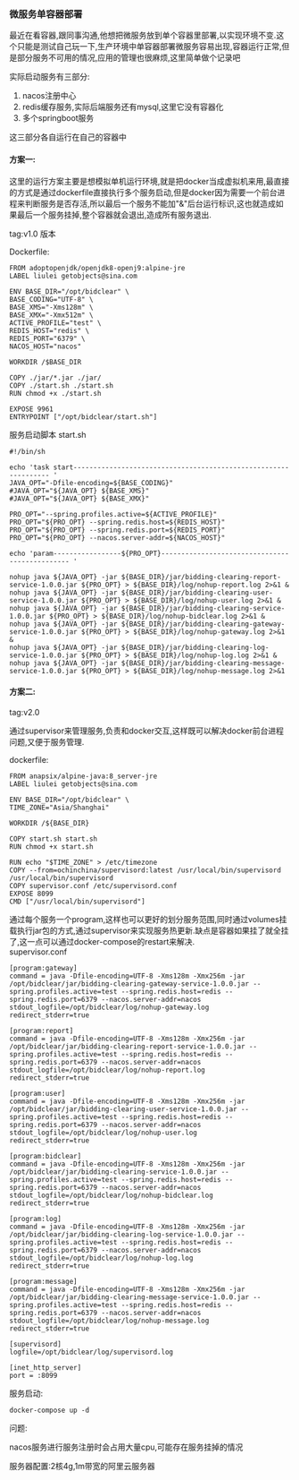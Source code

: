 ### 微服务单容器部署 ###

最近在看容器,跟同事沟通,他想把微服务放到单个容器里部署,以实现环境不变.这个只能是测试自己玩一下,生产环境中单容器部署微服务容易出现,容器运行正常,但是部分服务不可用的情况,应用的管理也很麻烦,这里简单做个记录吧


实际启动服务有三部分:   

1. nacos注册中心    
2. redis缓存服务,实际后端服务还有mysql,这里它没有容器化   
3. 多个springboot服务   

这三部分各自运行在自己的容器中



#### 方案一: ####
这里的运行方案主要是想模拟单机运行环境,就是把docker当成虚拟机来用,最直接的方式是通过dockerfile直接执行多个服务启动,但是docker因为需要一个前台进程来判断服务是否存活,所以最后一个服务不能加"&"后台运行标识,这也就造成如果最后一个服务挂掉,整个容器就会退出,造成所有服务退出.

tag:v1.0 版本


Dockerfile:

    FROM adoptopenjdk/openjdk8-openj9:alpine-jre
    LABEL liulei getobjects@sina.com
    
    ENV BASE_DIR="/opt/bidclear" \
    BASE_CODING="UTF-8" \
    BASE_XMS="-Xms128m" \
    BASE_XMX="-Xmx512m" \
    ACTIVE_PROFILE="test" \
    REDIS_HOST="redis" \
    REDIS_PORT="6379" \
    NACOS_HOST="nacos"
    
    WORKDIR /$BASE_DIR
    
    COPY ./jar/*.jar ./jar/
    COPY ./start.sh ./start.sh
    RUN chmod +x ./start.sh
    
    EXPOSE 9961
    ENTRYPOINT ["/opt/bidclear/start.sh"]


服务启动脚本 start.sh


    #!/bin/sh
    
    echo 'task start---------------------------------------------------------------- ' 
    JAVA_OPT="-Dfile-encoding=${BASE_CODING}"
    #JAVA_OPT="${JAVA_OPT} ${BASE_XMS}"
    #JAVA_OPT="${JAVA_OPT} ${BASE_XMX}"
    
    PRO_OPT="--spring.profiles.active=${ACTIVE_PROFILE}"
    PRO_OPT="${PRO_OPT} --spring.redis.host=${REDIS_HOST}"
    PRO_OPT="${PRO_OPT} --spring.redis.port=${REDIS_PORT}"
    PRO_OPT="${PRO_OPT} --nacos.server-addr=${NACOS_HOST}"
    
    echo 'param-----------------${PRO_OPT}----------------------------------------------- ' 
    
    nohup java ${JAVA_OPT} -jar ${BASE_DIR}/jar/bidding-clearing-report-service-1.0.0.jar ${PRO_OPT} > ${BASE_DIR}/log/nohup-report.log 2>&1 &
    nohup java ${JAVA_OPT} -jar ${BASE_DIR}/jar/bidding-clearing-user-service-1.0.0.jar ${PRO_OPT} > ${BASE_DIR}/log/nohup-user.log 2>&1 &
    nohup java ${JAVA_OPT} -jar ${BASE_DIR}/jar/bidding-clearing-service-1.0.0.jar ${PRO_OPT} > ${BASE_DIR}/log/nohup-bidclear.log 2>&1 &
    nohup java ${JAVA_OPT} -jar ${BASE_DIR}/jar/bidding-clearing-gateway-service-1.0.0.jar ${PRO_OPT} > ${BASE_DIR}/log/nohup-gateway.log 2>&1 &
    nohup java ${JAVA_OPT} -jar ${BASE_DIR}/jar/bidding-clearing-log-service-1.0.0.jar ${PRO_OPT} > ${BASE_DIR}/log/nohup-log.log 2>&1 &
    nohup java ${JAVA_OPT} -jar ${BASE_DIR}/jar/bidding-clearing-message-service-1.0.0.jar ${PRO_OPT} > ${BASE_DIR}/log/nohup-message.log 2>&1
    

#### 方案二: ####
tag:v2.0   

通过supervisor来管理服务,负责和docker交互,这样既可以解决docker前台进程问题,又便于服务管理.

dockerfile:

    FROM anapsix/alpine-java:8_server-jre
    LABEL liulei getobjects@sina.com
    
    ENV BASE_DIR="/opt/bidclear" \
    TIME_ZONE="Asia/Shanghai" 
    
    WORKDIR /${BASE_DIR}
    
    COPY start.sh start.sh
    RUN chmod +x start.sh
    
    RUN echo "$TIME_ZONE" > /etc/timezone
    COPY --from=ochinchina/supervisord:latest /usr/local/bin/supervisord /usr/local/bin/supervisord
    COPY supervisor.conf /etc/supervisord.conf
    EXPOSE 8099
    CMD ["/usr/local/bin/supervisord"]


通过每个服务一个program,这样也可以更好的划分服务范围,同时通过volumes挂载执行jar包的方式,通过supervisor来实现服务热更新.缺点是容器如果挂了就全挂了,这一点可以通过docker-compose的restart来解决.     
supervisor.conf

    [program:gateway]
    command = java -Dfile-encoding=UTF-8 -Xms128m -Xmx256m -jar /opt/bidclear/jar/bidding-clearing-gateway-service-1.0.0.jar --spring.profiles.active=test --spring.redis.host=redis --spring.redis.port=6379 --nacos.server-addr=nacos
    stdout_logfile=/opt/bidclear/log/nohup-gateway.log
    redirect_stderr=true
    
    [program:report]
    command = java -Dfile-encoding=UTF-8 -Xms128m -Xmx256m -jar /opt/bidclear/jar/bidding-clearing-report-service-1.0.0.jar --spring.profiles.active=test --spring.redis.host=redis --spring.redis.port=6379 --nacos.server-addr=nacos
    stdout_logfile=/opt/bidclear/log/nohup-report.log
    redirect_stderr=true
    
    [program:user]
    command = java -Dfile-encoding=UTF-8 -Xms128m -Xmx256m -jar /opt/bidclear/jar/bidding-clearing-user-service-1.0.0.jar --spring.profiles.active=test --spring.redis.host=redis --spring.redis.port=6379 --nacos.server-addr=nacos
    stdout_logfile=/opt/bidclear/log/nohup-user.log
    redirect_stderr=true
    
    [program:bidclear]
    command = java -Dfile-encoding=UTF-8 -Xms128m -Xmx256m -jar /opt/bidclear/jar/bidding-clearing-service-1.0.0.jar --spring.profiles.active=test --spring.redis.host=redis --spring.redis.port=6379 --nacos.server-addr=nacos
    stdout_logfile=/opt/bidclear/log/nohup-bidclear.log
    redirect_stderr=true
    
    [program:log]
    command = java -Dfile-encoding=UTF-8 -Xms128m -Xmx256m -jar /opt/bidclear/jar/bidding-clearing-log-service-1.0.0.jar --spring.profiles.active=test --spring.redis.host=redis --spring.redis.port=6379 --nacos.server-addr=nacos
    stdout_logfile=/opt/bidclear/log/nohup-log.log
    redirect_stderr=true
    
    [program:message]
    command = java -Dfile-encoding=UTF-8 -Xms128m -Xmx256m -jar /opt/bidclear/jar/bidding-clearing-message-service-1.0.0.jar --spring.profiles.active=test --spring.redis.host=redis --spring.redis.port=6379 --nacos.server-addr=nacos
    stdout_logfile=/opt/bidclear/log/nohup-message.log
    redirect_stderr=true
    
    [supervisord]
    logfile=/opt/bidclear/log/supervisord.log
    
    [inet_http_server]
    port = :8099
    


服务启动:

    docker-compose up -d


问题:

nacos服务进行服务注册时会占用大量cpu,可能存在服务挂掉的情况

服务器配置:2核4g,1m带宽的阿里云服务器


